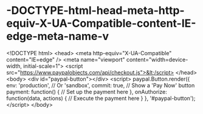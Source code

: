 # -DOCTYPE-html-head-meta-http-equiv-X-UA-Compatible-content-IE-edge-meta-name-v
&lt;!DOCTYPE html> &lt;head>     &lt;meta http-equiv="X-UA-Compatible" content="IE=edge" />     &lt;meta name="viewport" content="width=device-width, initial-scale=1">     &lt;script src="https://www.paypalobjects.com/api/checkout.js">&lt;/script> &lt;/head> &lt;body>     &lt;div id="paypal-button">&lt;/div>     &lt;script>         paypal.Button.render({             env: 'production', // Or 'sandbox',             commit: true, // Show a 'Pay Now' button             payment: function() {                 // Set up the payment here             },             onAuthorize: function(data, actions) {                 // Execute the payment here            }         }, '#paypal-button');     &lt;/script> &lt;/body>
